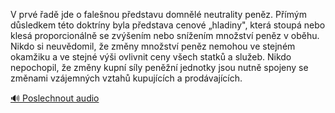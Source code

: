 
V prvé řadě jde o falešnou představu domnělé neutrality peněz. Přímým důsledkem této doktríny byla představa cenové „hladiny", která stoupá nebo klesá proporcionálně se zvýšením nebo snížením množství peněz v oběhu. Nikdo si neuvědomil, že změny množství peněz nemohou ve stejném okamžiku a ve stejné výši ovlivnit ceny všech statků a služeb. Nikdo nepochopil, že změny kupní síly peněžní jednotky jsou nutně spojeny se změnami vzájemných vztahů kupujících a prodávajících.

[🔊 Poslechnout audio](/data/7-paragraphs/audio/chapter_74/para_003-V-prv-ad-jde-o-falenou-pedstavu-domnl-neutr.mp3)
